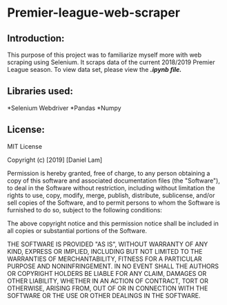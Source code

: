 # Premier-league-web-scraper
## Introduction:
This purpose of this project was to familiarize myself more with web scraping using Selenium. It scraps data of the current 2018/2019 Premier League season. To view data set, please view the **_.ipynb file._**

## Libraries used:
*Selenium Webdriver
*Pandas
*Numpy

## License:
MIT License

Copyright (c) [2019] [Daniel Lam]

Permission is hereby granted, free of charge, to any person obtaining a copy
of this software and associated documentation files (the "Software"), to deal
in the Software without restriction, including without limitation the rights
to use, copy, modify, merge, publish, distribute, sublicense, and/or sell
copies of the Software, and to permit persons to whom the Software is
furnished to do so, subject to the following conditions:

The above copyright notice and this permission notice shall be included in all
copies or substantial portions of the Software.

THE SOFTWARE IS PROVIDED "AS IS", WITHOUT WARRANTY OF ANY KIND, EXPRESS OR
IMPLIED, INCLUDING BUT NOT LIMITED TO THE WARRANTIES OF MERCHANTABILITY,
FITNESS FOR A PARTICULAR PURPOSE AND NONINFRINGEMENT. IN NO EVENT SHALL THE
AUTHORS OR COPYRIGHT HOLDERS BE LIABLE FOR ANY CLAIM, DAMAGES OR OTHER
LIABILITY, WHETHER IN AN ACTION OF CONTRACT, TORT OR OTHERWISE, ARISING FROM,
OUT OF OR IN CONNECTION WITH THE SOFTWARE OR THE USE OR OTHER DEALINGS IN THE
SOFTWARE.

